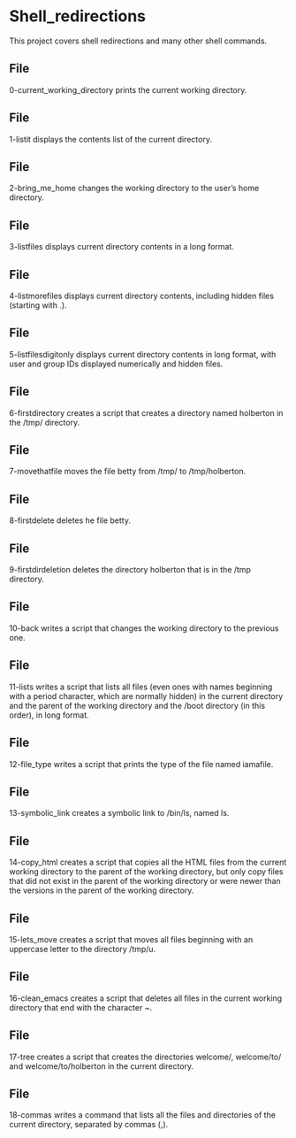 # Shell_redirections

This project covers shell redirections and many other shell commands.

## File
0-current_working_directory prints the current working directory.

## File
1-listit displays the contents list of the current directory.

## File
2-bring_me_home changes the working directory to the user’s home directory.

## File
3-listfiles displays current directory contents in a long format.

## File
4-listmorefiles displays current directory contents, including hidden files (starting with .).

## File
5-listfilesdigitonly displays current directory contents in long format, with user and group IDs displayed numerically and hidden files.

## File
6-firstdirectory creates a script that creates a directory named holberton in the /tmp/ directory.

## File
7-movethatfile moves the file betty from /tmp/ to /tmp/holberton.

## File
8-firstdelete deletes he file betty.

## File
9-firstdirdeletion deletes the directory holberton that is in the /tmp directory.

## File
10-back writes a script that changes the working directory to the previous one.

## File
11-lists writes a script that lists all files (even ones with names beginning with a period character, which are normally hidden) in the current directory and the parent of the working directory and the /boot directory (in this order), in long format.

## File
12-file_type writes a script that prints the type of the file named iamafile.

## File
13-symbolic_link creates a symbolic link to /bin/ls, named ls.

## File
14-copy_html creates a script that copies all the HTML files from the current working directory to the parent of the working directory, but only copy files that did not exist in the parent of the working directory or were newer than the versions in the parent of the working directory.

## File
15-lets_move creates a script that moves all files beginning with an uppercase letter to the directory /tmp/u.

## File
16-clean_emacs creates a script that deletes all files in the current working directory that end with the character ~.

## File
17-tree creates a script that creates the directories welcome/, welcome/to/ and welcome/to/holberton in the current directory.

## File
18-commas writes a command that lists all the files and directories of the current directory, separated by commas (,).

